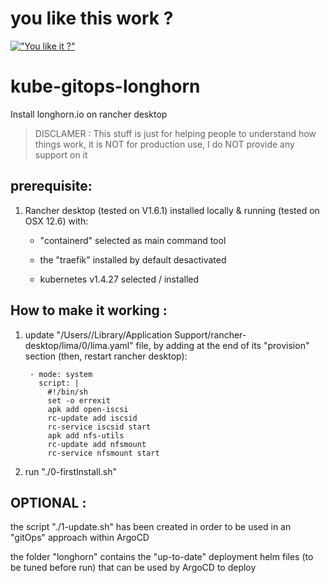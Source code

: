 # you like this work ?

[!["You like it ?"](https://www.buymeacoffee.com/assets/img/custom_images/orange_img.png)](https://www.buymeacoffee.com/sorriso)

# kube-gitops-longhorn

Install longhorn.io on rancher desktop

> DISCLAMER : This stuff is just for helping people to understand how things work, it is NOT for production use, I do NOT provide any support on it

## prerequisite:

1. Rancher desktop (tested on V1.6.1) installed locally & running (tested on OSX 12.6) with:

   - "containerd" selected as main command tool

   - the "traefik" installed by default desactivated

   - kubernetes v1.4.27 selected / installed

## How to make it working :

1. update "/Users/<username>/Library/Application Support/rancher-desktop/lima/0/lima.yaml" file, by adding at the end of its "provision" section (then, restart rancher desktop):

        - mode: system
          script: |
            #!/bin/sh
            set -o errexit
            apk add open-iscsi
            rc-update add iscsid
            rc-service iscsid start
            apk add nfs-utils
            rc-update add nfsmount
            rc-service nfsmount start

2. run "./0-firstInstall.sh"

## OPTIONAL :

the script "./1-update.sh" has been created in order to be used in an "gitOps" approach within ArgoCD

the folder "longhorn" contains the "up-to-date" deployment helm files (to be tuned before run) that can be used by ArgoCD to deploy
